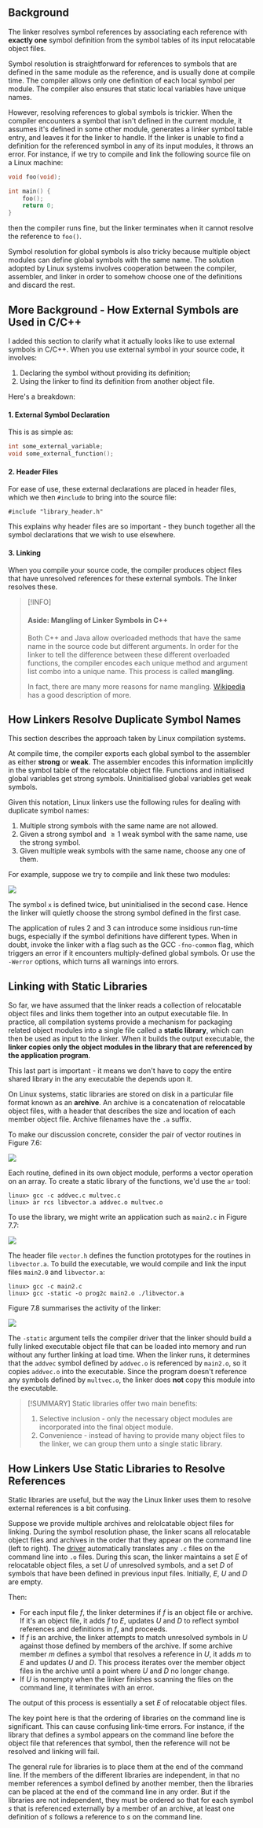 ```toc
```

## Background

The linker resolves symbol references by associating each reference with **exactly one** symbol definition from the symbol tables of its input relocatable object files. 

Symbol resolution is straightforward for references to symbols that are defined in the same module as the reference, and is usually done at compile time. The compiler allows only one definition of each local symbol per module. The compiler also ensures that static local variables have unique names.

However, resolving references to global symbols is trickier. When the compiler encounters a symbol that isn't defined in the current module, it assumes it's defined in some other module, generates a linker symbol table entry, and leaves it for the linker to handle. If the linker is unable to find a definition for the referenced symbol in any of its input modules, it throws an error. For instance, if we try to compile and link the following source file on a Linux machine:

```C
void foo(void);

int main() {
	foo();
	return 0;
}
```

then the compiler runs fine, but the linker terminates when it cannot resolve the reference to `foo()`. 

Symbol resolution for global symbols is also tricky because multiple object modules can define global symbols with the same name. The solution adopted by Linux systems involves cooperation between the compiler, assembler, and linker in order to somehow choose one of the definitions and discard the rest.

## More Background - How External Symbols are Used in C/C++
I added this section to clarify what it actually looks like to use external symbols in C/C++. When you use external symbol in your source code, it involves:

1. Declaring the symbol without providing its definition;
2. Using the linker to find its definition from another object file.

Here's a breakdown:

#### 1. External Symbol Declaration
This is as simple as:

```C
int some_external_variable;
void some_external_function();
```

#### 2. Header Files
For ease of use, these external declarations are placed in header files, which we then `#include` to bring into the source file:

```
#include "library_header.h"
```

This explains why header files are so important - they bunch together all the symbol declarations that we wish to use elsewhere.

#### 3. Linking
When you compile your source code, the compiler produces object files that have unresolved references for these external symbols. The linker resolves these.

> [!INFO]
> #### Aside: Mangling of Linker Symbols in C++
> Both C++ and Java allow overloaded methods that have the same name in the source code but different arguments. In order for the linker to tell the difference between these different overloaded functions, the compiler encodes each unique method and argument list combo into a unique name. This process is called **mangling**. 
> 
> In fact, there are many more reasons for name mangling. [Wikipedia](https://en.wikipedia.org/wiki/Name_mangling) has a good description of more.

## How Linkers Resolve Duplicate Symbol Names
This section describes the approach taken by Linux compilation systems. 

At compile time, the compiler exports each global symbol to the assembler as either **strong** or **weak**. The assembler encodes this information implicitly in the symbol table of the relocatable object file. Functions and initialised global variables get strong symbols. Uninitialised global variables get weak symbols.

Given this notation, Linux linkers use the following rules for dealing with duplicate symbol names:

1. Multiple strong symbols with the same name are not allowed.
2. Given a strong symbol and $\geq 1$ weak symbol with the same name, use the strong symbol.
3. Given multiple weak symbols with the same name, choose any one of them.

For example, suppose we try to compile and link these two modules:

![](_attachments/Screenshot%202023-10-26%20at%2020.37.09.png)

The symbol `x` is defined twice, but uninitialised in the second case. Hence the linker will quietly choose the strong symbol defined in the first case. 

The application of rules 2 and 3 can introduce some insidious run-time bugs, especially if the symbol definitions have different types. When in doubt, invoke the linker with a flag such as the GCC `-fno-common` flag, which triggers an error if it encounters multiply-defined global symbols. Or use the `-Werror` options, which turns all warnings into errors.

## Linking with Static Libraries

So far, we have assumed that the linker reads a collection of relocatable object files and links them together into an output executable file. In practice, all compilation systems provide a mechanism for packaging related object modules into a single file called a **static library**, which can then be used as input to the linker. When it builds the output executable, the **linker copies only the object modules in the library that are referenced by the application program**. 

This last part is important - it means we don't have to copy the entire shared library in the any executable the depends upon it.

On Linux systems, static libraries are stored on disk in a particular file format known as an **archive**. An archive is a concatenation of relocatable object files, with a header that describes the size and location of each member object file. Archive filenames have the `.a` suffix.

To make our discussion concrete, consider the pair of vector routines in Figure 7.6:

![](_attachments/Screenshot%202023-10-26%20at%2020.49.37.png)

Each routine, defined in its own object module, performs a vector operation on an array. To create a static library of the functions, we'd use the `ar` tool:

```
linux> gcc -c addvec.c multvec.c
linux> ar rcs libvector.a addvec.o multvec.o
```

To use the library, we might write an application such as `main2.c` in Figure 7.7:

![](_attachments/Screenshot%202023-10-26%20at%2020.51.22.png)

The header file `vector.h` defines the function prototypes for the routines in `libvector.a`. To build the executable, we would compile and link the input files `main2.0` and `libvector.a`:

```
linux> gcc -c main2.c
linux> gcc -static -o prog2c main2.o ./libvector.a
```

Figure 7.8 summarises the activity of the linker:

![](_attachments/Screenshot%202023-10-26%20at%2020.53.23.png)

The `-static` argument tells the compiler driver that the linker should build a fully linked executable object file that can be loaded into memory and run without any further linking at load time. 
When the linker runs, it determines that the `addvec` symbol defined by `addvec.o` is referenced by `main2.o`, so it copies `addvec.o` into the executable. Since the program doesn't reference any symbols defined by `multvec.o`, the linker does **not** copy this module into the executable. 

> [!SUMMARY]
> Static libraries offer two main benefits:
> 1. Selective inclusion  - only the necessary object modules are incorporated into the final object module.
> 2. Convenience - instead of having to provide many object files to the linker, we can group them unto a single static library.

## How Linkers Use Static Libraries to Resolve References
Static libraries are useful, but the way the Linux linker uses them to resolve external references is a bit confusing. 

Suppose we provide multiple archives and relolcatable object files for linking. During the symbol resolution phase, the linker scans all relocatable object files and archives in the order that they appear on the command line (left to right). The [driver](Compiler%20Drivers.md) automatically translates any `.c` files on the command line into `.o` files. During this scan, the linker maintains a set  $E$ of relocatable object files, a set $U$ of unresolved symbols, and a set $D$ of symbols that have been defined in previous input files. Initially, $E$, $U$ and $D$ are empty.

Then:

* For each input file $f$, the linker determines if $f$ is an object file or archive. If it's an object file, it adds $f$ to $E$, updates $U$ and $D$ to reflect symbol references and definitions in $f$, and proceeds.
* If $f$ is an archive, the linker attempts to match unresolved symbols in $U$ against those defined by members of the archive. If some archive member $m$ defines a symbol that resolves a reference in $U$, it adds $m$ to $E$ and updates $U$ and $D$. This process iterates over the member object files in the archive until a point where $U$ and $D$ no longer change.
* If $U$ is nonempty when the linker finishes scanning the files on the command line, it terminates with an error.

The output of this process is essentially a set $E$ of relocatable object files.

The key point here is that the ordering of libraries on the command line is significant. This can cause confusing link-time errors. For instance, if the library that defines a symbol appears on the command line before the object file that references that symbol, then the reference will not be resolved and linking will fail. 

The general rule for libraries is to place them at the end of the command line. If the members of the different libraries are independent, in that no member references a symbol defined by another member, then the libraries can be placed at the end of the command line in any order. But if the libraries are not independent, they must be ordered so that for each symbol $s$ that is referenced externally by a member of an archive, at least one definition of $s$ follows a reference to $s$ on the command line.







